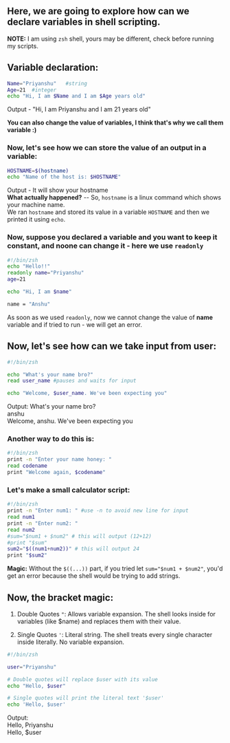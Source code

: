 ## Here, we are going to explore how can we declare variables in shell scripting.  

**NOTE:** I am using ```zsh``` shell, yours may be different, check before running my scripts.  

## Variable declaration:  
```bash  
Name="Priyanshu"   #string  
Age=21  #integer  
echo "Hi, I am $Name and I am $Age years old"
 ```  
Output - "Hi, I am Priyanshu and I am 21 years old"  

**You can also change the value of variables, I think that's why we call them variable :)**  

### Now, let's see how we can store the value of an output in a variable: 

``` bash 
HOSTNAME=$(hostname)
echo "Name of the host is: $HOSTNAME"
```
Output - It will show your hostname  
**What actually happened?** -- So, ```hostname``` is a linux command which shows your machine name.  
We ran ```hostname``` and stored its value in a variable ```HOSTNAME``` and then we printed it using ``` echo ```.  

### Now, suppose you declared a variable and you want to keep it constant, and noone can change it - here we use ``` readonly ```  
```bash 
#!/bin/zsh
echo "Hello!!"
readonly name="Priyanshu"
age=21

echo "Hi, I am $name"

name = "Anshu"
```
As soon as we used ```readonly```, now we cannot change the value of **name** variable and if tried to run - we will get an error.  

## Now, let's see how can we take input from user:  
```bash
#!/bin/zsh

echo "What's your name bro?"
read user_name #pauses and waits for input

echo "Welcome, $user_name. We've been expecting you"
```
Output: 
What's your name bro?  
anshu  
Welcome, anshu. We've been expecting you  

### Another way to do this is:  
```bash
#!/bin/zsh
print -n "Enter your name honey: "
read codename
print "Welcome again, $codename"
```  

### Let's make a small calculator script:  
```bash
#!/bin/zsh
print -n "Enter num1: " #use -n to avoid new line for input
read num1
print -n "Enter num2: "
read num2
#sum="$num1 + $num2" # this will output (12+12)
#print "$sum"
sum2="$((num1+num2))" # this will output 24
print "$sum2"
```

**Magic:** Without the ```$((...))``` part, if you tried let ```sum="$num1 + $num2"```, you'd get an error because the shell would be trying to add strings.

## Now, the bracket magic:  
1. Double Quotes ```"```: Allows variable expansion. The shell looks inside for variables (like $name) and replaces them with their value.  

2. Single Quotes ```'```: Literal string. The shell treats every single character inside literally. No variable expansion.  

```bash
#!/bin/zsh

user="Priyanshu"

# Double quotes will replace $user with its value
echo "Hello, $user" 

# Single quotes will print the literal text '$user'
echo 'Hello, $user'
```  
Output:   
Hello, Priyanshu  
Hello, $user